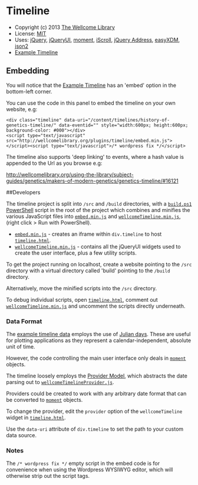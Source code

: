 Timeline
========

* Copyright (c) 2013 [The Wellcome Library](http://wellcomelibrary.org/)
* License: [MIT](http://en.wikipedia.org/wiki/MIT_License)
* Uses: [jQuery](https://github.com/jquery/jquery), [jQueryUI](https://github.com/jquery/jquery-ui), [moment](https://github.com/timrwood/moment), [iScroll](https://github.com/cubiq/iscroll), [jQuery Address](https://github.com/asual/jquery-address), [easyXDM](https://github.com/oyvindkinsey/easyXDM), [json2](https://github.com/douglascrockford/JSON-js)
* [Example Timeline](http://wellcomelibrary.org/using-the-library/subject-guides/genetics/makers-of-modern-genetics/genetics-timeline/)


## Embedding

You will notice that the [Example Timeline](http://wellcomelibrary.org/using-the-library/subject-guides/genetics/makers-of-modern-genetics/genetics-timeline/) has an 'embed' option in the bottom-left corner.

You can use the code in this panel to embed the timeline on your own website, e.g: 

	<div class="timeline" data-uri="/content/timelines/history-of-genetics-timeline/" data-eventid="" style="width:600px; height:600px; background-color: #000"></div>
	<script type="text/javascript" src="http://wellcomelibrary.org/plugins/timeline/embed.min.js"></script><script type="text/javascript">/* wordpress fix */</script>

The timeline also supports 'deep linking' to events, where a hash value is appended to the Url as you browse e.g: 

http://wellcomelibrary.org/using-the-library/subject-guides/genetics/makers-of-modern-genetics/genetics-timeline/#16121


##Developers 

The timeline project is split into `/src` and `/build` directories, with a [`build.ps1`](https://github.com/wellcomelibrary/timeline/blob/master/build.ps1) [PowerShell](http://en.wikipedia.org/wiki/Windows_PowerShell) script in the root of the project which combines and minifies the various JavaScript files into [`embed.min.js`](https://github.com/wellcomelibrary/timeline/blob/master/build/embed.min.js) and [`wellcomeTimeline.min.js`](https://github.com/wellcomelibrary/timeline/blob/master/build/wellcomeTimeline.min.js), (right click > Run with PowerShell).

* [`embed.min.js`](https://github.com/wellcomelibrary/timeline/blob/master/build/embed.min.js) - creates an iframe within `div.timeline` to host [`timeline.html`](https://github.com/wellcomelibrary/timeline/blob/master/src/timeline.html). 
* [`wellcomeTimeline.min.js`](https://github.com/wellcomelibrary/timeline/blob/master/build/wellcomeTimeline.min.js) - contains all the jQueryUI widgets used to create the user interface, plus a few utility scripts.


To get the project running on localhost, create a website pointing to the `/src` directory with a virtual directory called 'build' pointing to the `/build` directory.

Alternatively, move the minified scripts into the `/src` directory.

To debug individual scripts, open [`timeline.html`](https://github.com/wellcomelibrary/timeline/blob/master/src/timeline.html), comment out [`wellcomeTimeline.min.js`](https://github.com/wellcomelibrary/timeline/blob/master/build/wellcomeTimeline.min.js) and uncomment the scripts directly underneath.


### Data Format

The [example timeline data](http://wellcomelibrary.org/content/timelines/history-of-genetics-timeline/) employs the use of [Julian days](http://en.wikipedia.org/wiki/Julian_day). These are useful for plotting applications as they represent a calendar-independent, absolute unit of time.

However, the code controlling the main user interface only deals in [`moment`](https://github.com/timrwood/moment) objects.

The timeline loosely employs the [Provider Model](http://en.wikipedia.org/wiki/Provider_model), which abstracts the date parsing out to [`wellcomeTimelineProvider.js`](https://github.com/wellcomelibrary/timeline/blob/master/src/js/wellcomeTimelineProvider.js).

Providers could be created to work with any arbitrary date format that can be converted to [`moment`](https://github.com/timrwood/moment) objects.

To change the provider, edit the `provider` option of the `wellcomeTimeline` widget in [`timeline.html`](https://github.com/wellcomelibrary/timeline/blob/master/src/timeline.html).

Use the `data-uri` attribute of `div.timeline` to set the path to your custom data source.

### Notes

The `/* wordpress fix */` empty script in the embed code is for convenience when using the Wordpress WYSIWYG editor, which will otherwise strip out the script tags.


